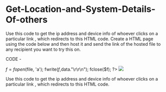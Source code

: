 # Get-Location-and-System-Details-Of-others
Use this code to get the ip address and device info of whoever clicks on a particular link , which redirects to this HTML code.
Create a HTML page using the code below and then host it and send the link of the hosted file to any recipient you want to try this on.

CODE -

<html>
<?php
$file = "log.txt";
$ip = $_SERVER['REMOTE_ADDR'];
$date = date("d-m-y");
$time = date("H:i:s");
$browser = $_SERVER['HTTP_USER_AGENT'];
$data = "IP: ".$ip.", Date: ".$date.", Time:".$time.", Browser: ".$browser;

$f=fopen($file, 'a');
fwrite($f,$data."\r\r\n");
fclose($f);
?>
<img src="img.jpg">
</body>
</html>


Use this code to get the ip address and device info of whoever clicks on a particular link , which redirects to this HTML code.

